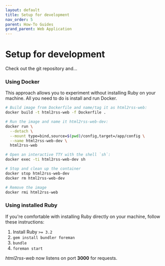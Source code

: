 ```yaml
---
layout: default
title: Setup for development
nav_order: 5
parent: How-To Guides
grand_parent: Web Application
---
```


# Setup for development

Check out the git repository and…

### Using Docker

This approach allows you to experiment without installing Ruby on your machine.
All you need to do is install and run Docker.

```sh
# Build image from Dockerfile and name/tag it as html2rss-web:
docker build -t html2rss-web -f Dockerfile .

# Run the image and name it html2rss-web-dev:
docker run \
  --detach \
  --mount type=bind,source=$(pwd)/config,target=/app/config \
  --name html2rss-web-dev \
  html2rss-web

# Open an interactive TTY with the shell `sh`:
docker exec -ti html2rss-web-dev sh

# Stop and clean up the container
docker stop html2rss-web-dev
docker rm html2rss-web-dev

# Remove the image
docker rmi html2rss-web
```

### Using installed Ruby

If you're comfortable with installing Ruby directly on your machine, follow these instructions:

1. Install Ruby `>= 3.2`
2. `gem install bundler foreman`
3. `bundle`
4. `foreman start`

_html2rss-web_ now listens on port **3000** for requests.
